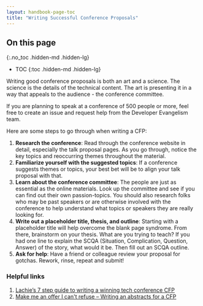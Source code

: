 ```yaml
---
layout: handbook-page-toc
title: "Writing Successful Conference Proposals"
---
```


## On this page
{:.no_toc .hidden-md .hidden-lg}

- TOC
{:toc .hidden-md .hidden-lg}

Writing good conference proposals is both an art and a science. The science is the details of the technical content. The art is presenting it in a way that appeals to the audience - the conference committee. 

If you are planning to speak at a conference of 500 people or more, feel free to create an issue and request help from the Developer Evangelism team. 

Here are some steps to go through when writing a CFP:
1. **Research the conference**: Read through the conference website in detail, especially the talk proposal pages. As you go through, notice the key topics and reoccurring themes throughout the material. 
2. **Familiarize yourself with the suggested topics**: If a conference suggests themes or topics, your best bet will be to align your talk proposal with that.
3. **Learn about the conference committee**: The people are just as essential as the online materials. Look up the committee and see if you can find out their own passion-topics. You should also research folks who may be past speakers or are otherwise involved with the conference to help understand what topics or speakers they are really looking for. 
4. **Write out a placeholder title, thesis, and outline**: Starting with a placeholder title will help overcome the blank page syndrome. From there, brainstorm on your thesis. What are you trying to teach? If you had one line to explain the SCQA (Situation, Complication, Question, Answer) of the story, what would it be. Then fill out an SCQA outline. 
5. **Ask for help**: Have a friend or colleague review your proposal for gotchas. Rework, rinse, repeat and submit!

### Helpful links
1. [Lachie’s 7 step guide to writing a winning tech conference CFP](https://medium.com/@LachlanEvenson/lachies-7-step-guide-to-writing-a-winning-tech-conference-cfp-4fa36a0d2672)
2. [Make me an offer I can't refuse – Writing an abstracts for a CFP](https://blog.ndcconferences.com/make-me-an-offer-i-cant-refuse-writing-an-abstracts-for-a-cfp/)




